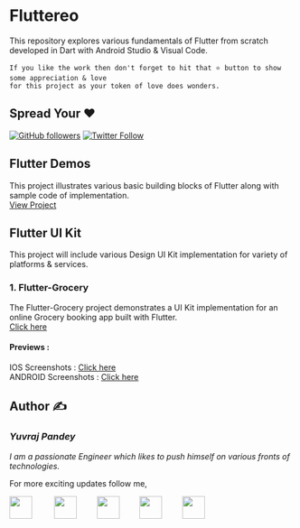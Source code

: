 # Fluttereo
This repository explores various fundamentals of Flutter from scratch developed in Dart with Android Studio & Visual Code.

```
If you like the work then don't forget to hit that ⭐ button to show some appreciation & love
for this project as your token of love does wonders.
```

## Spread Your ❤️
[![GitHub followers](https://img.shields.io/github/followers/yuvraj24.svg?style=social&label=Follow)](https://github.com/yuvraj24)  [![Twitter Follow](https://img.shields.io/twitter/follow/yuvrajpy24.svg?style=social)](https://twitter.com/yuvrajpy24)
<br>

## Flutter Demos
This project illustrates various basic building blocks of Flutter along with sample code of implementation. <br>
<a href="https://github.com/yuvraj24/Fluttereo/tree/master/Flutter-Demo">View Project</a>

## Flutter UI Kit
This project will include various Design UI Kit implementation for variety of platforms & services.

### 1. Flutter-Grocery
The Flutter-Grocery project demonstrates a UI Kit implementation for an online Grocery booking app built with Flutter. <br> 
<a href="https://github.com/yuvraj24/Fluttereo/tree/master/Flutter-UI-Kit/flutter_grocery">Click here</a> <br>

#### Previews :
IOS Screenshots : <a href="https://github.com/yuvraj24/Fluttereo/tree/master/Flutter-UI-Kit/flutter_grocery#ios---screens">Click here</a> <br>
ANDROID Screenshots : <a href="https://github.com/yuvraj24/Fluttereo/tree/master/Flutter-UI-Kit/flutter_grocery#android---screens">Click here</a> <br>

## Author  ✍️
### *Yuvraj Pandey*
*I am a passionate Engineer which likes to push himself on various fronts of technologies.*  

For more exciting updates follow me,

<a href="https://twitter.com/yuvrajpy24" target="_blank"><img src="https://github.com/yuvraj24/LiveSmashBar/blob/master/images/twitter.png" width="40" height="40"></a> &nbsp;&nbsp;&nbsp;&nbsp;&nbsp;&nbsp;&nbsp;&nbsp;&nbsp;<a href="https://www.linkedin.com/in/yuvraj24" target="_blank"><img src="https://github.com/yuvraj24/LiveSmashBar/blob/master/images/linkedin.png" width="40" height="40"></a>&nbsp;&nbsp;&nbsp;&nbsp;&nbsp;&nbsp;&nbsp;&nbsp;&nbsp;<a href="https://github.com/yuvraj24" target="_blank"><img src="https://github.com/yuvraj24/LiveSmashBar/blob/master/images/github.png" height="40"></a>&nbsp;&nbsp;&nbsp;&nbsp;&nbsp;&nbsp;&nbsp;&nbsp;&nbsp;<a href="https://medium.com/@yuvrajpandey24" target="_blank"><img src="https://github.com/yuvraj24/LiveSmashBar/blob/master/images/medium.png" width="40" height="40"></a>&nbsp;&nbsp;&nbsp;&nbsp;&nbsp;&nbsp;&nbsp;&nbsp;&nbsp;<a href="https://play.google.com/store/apps/developer?id=Yuvraj+Pandey"><img src="https://github.com/yuvraj24/LiveSmashBar/blob/master/images/playstore.png" width="40" height="40"></a>

 
